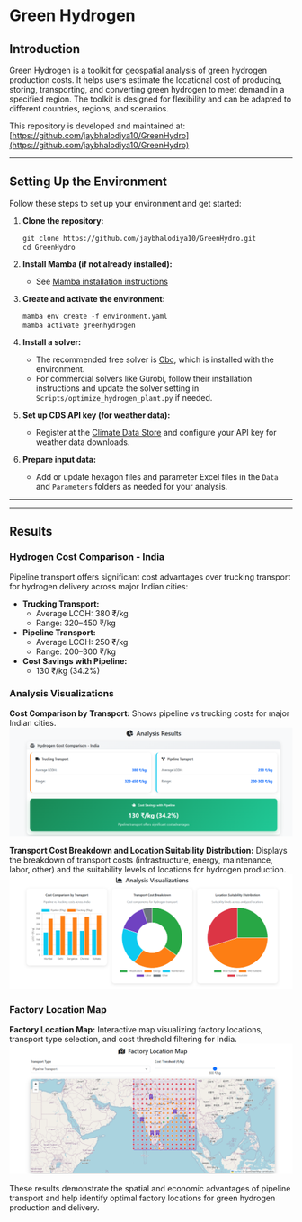 # Green Hydrogen

## Introduction
Green Hydrogen is a toolkit for geospatial analysis of green hydrogen production costs. It helps users estimate the locational cost of producing, storing, transporting, and converting green hydrogen to meet demand in a specified region. The toolkit is designed for flexibility and can be adapted to different countries, regions, and scenarios.

This repository is developed and maintained at: [https://github.com/jaybhalodiya10/GreenHydro](https://github.com/jaybhalodiya10/GreenHydro)



---

## Setting Up the Environment

Follow these steps to set up your environment and get started:

1. **Clone the repository:**
   ```
   git clone https://github.com/jaybhalodiya10/GreenHydro.git
   cd GreenHydro
   ```

2. **Install Mamba (if not already installed):**
   - See [Mamba installation instructions](https://mamba.readthedocs.io/en/latest/installation/mamba-installation.html)

3. **Create and activate the environment:**
   ```
   mamba env create -f environment.yaml
   mamba activate greenhydrogen
   ```

4. **Install a solver:**
   - The recommended free solver is [Cbc](https://github.com/coin-or/Cbc), which is installed with the environment.
   - For commercial solvers like Gurobi, follow their installation instructions and update the solver setting in `Scripts/optimize_hydrogen_plant.py` if needed.

5. **Set up CDS API key (for weather data):**
   - Register at the [Climate Data Store](https://cds.climate.copernicus.eu/api-how-to) and configure your API key for weather data downloads.

6. **Prepare input data:**
   - Add or update hexagon files and parameter Excel files in the `Data` and `Parameters` folders as needed for your analysis.

---

---

## Results

### Hydrogen Cost Comparison - India
Pipeline transport offers significant cost advantages over trucking transport for hydrogen delivery across major Indian cities:

- **Trucking Transport:**
   - Average LCOH: 380 ₹/kg
   - Range: 320–450 ₹/kg
- **Pipeline Transport:**
   - Average LCOH: 250 ₹/kg
   - Range: 200–300 ₹/kg
- **Cost Savings with Pipeline:**
   - 130 ₹/kg (34.2%)


### Analysis Visualizations
**Cost Comparison by Transport:**
Shows pipeline vs trucking costs for major Indian cities.
![Cost Comparison by Transport](images/compare_cost.png)

**Transport Cost Breakdown and Location Suitability Distribution:**
Displays the breakdown of transport costs (infrastructure, energy, maintenance, labor, other) and the suitability levels of locations for hydrogen production.
![Transport Cost Breakdown and Suitability Distribution](images/stats.png)

### Factory Location Map
**Factory Location Map:**
Interactive map visualizing factory locations, transport type selection, and cost threshold filtering for India.
![Factory Location Map](images/map_result.png)

These results demonstrate the spatial and economic advantages of pipeline transport and help identify optimal factory locations for green hydrogen production and delivery.
